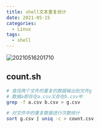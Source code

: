 ```yaml
---
title: shell文本重复统计
date: 2021-05-15
categories:
  - Linux
tags:
  - shell
---
```



![20210516201710](https://fastly.jsdelivr.net/gh/qbmzc/images/md/20210516201710.jpg)

<!-- more -->

## count.sh

```bash
# 查找两个文件的重复的数据输出到文件g
# 数据a即存在a.csv又存在b.csv中
grep -f a.csv b.csv > g.csv

# 对文件中的重复数据进行次数统计
sort g.csv | uniq -c > count.csv
```
